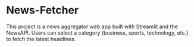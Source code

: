 # News-Fetcher
This project is a news aggregator web app built with Streamlit and the NewsAPI. Users can select a category (business, sports, technology, etc.)  to fetch the latest headlines.
